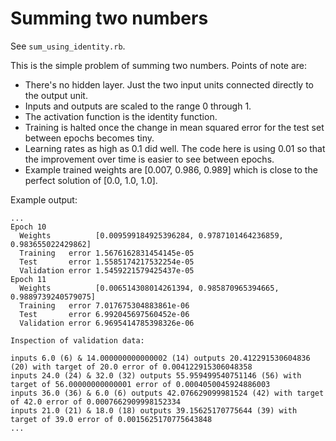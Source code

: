 # Summing two numbers

See `sum_using_identity.rb`.

This is the simple problem of summing two numbers. Points of note are:
* There's no hidden layer. Just the two input units connected directly to the output unit.
* Inputs and outputs are scaled to the range 0 through 1.
* The activation function is the identity function.
* Training is halted once the change in mean squared error for the test set between epochs becomes tiny.
* Learning rates as high as 0.1 did well. The code here is using 0.01 so that the improvement over time is easier to see between epochs.
* Example trained weights are [0.007, 0.986, 0.989] which is close to the perfect solution of [0.0, 1.0, 1.0].

Example output:

```
...
Epoch 10
  Weights          [0.009599184925396284, 0.9787101464236859, 0.983655022429862]
  Training   error 1.5676162831454145e-05
  Test       error 1.5585174217532254e-05
  Validation error 1.5459221579425437e-05
Epoch 11
  Weights          [0.006514308014261394, 0.985870965394665, 0.9889739240579075]
  Training   error 7.017675304883861e-06
  Test       error 6.992045697560452e-06
  Validation error 6.9695414785398326e-06

Inspection of validation data:

inputs 6.0 (6) & 14.000000000000002 (14) outputs 20.412291530604836 (20) with target of 20.0 error of 0.004122915306048358
inputs 24.0 (24) & 32.0 (32) outputs 55.959499540751146 (56) with target of 56.00000000000001 error of 0.0004050045924886003
inputs 36.0 (36) & 6.0 (6) outputs 42.076629099981524 (42) with target of 42.0 error of 0.0007662909998152334
inputs 21.0 (21) & 18.0 (18) outputs 39.15625170775644 (39) with target of 39.0 error of 0.0015625170775643848
...
```